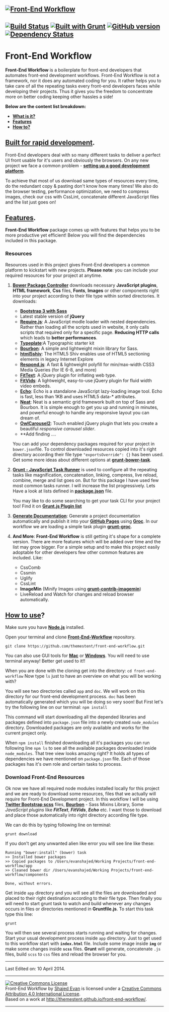 [![Front-End Workflow](http://themestent.cdnconnect.com/front-end-workflow.png)](http://themestent.github.io/front-end-workflow/)
---
[![Build Status](https://travis-ci.org/themestent/front-end-workflow.png?branch=master)](https://travis-ci.org/themestent/front-end-workflow) [![Built with Grunt](https://cdn.gruntjs.com/builtwith.png)](http://gruntjs.com/)  [![GitHub version](https://badge.fury.io/gh/themestent%2Ffront-end-workflow.png)](http://badge.fury.io/gh/themestent%2Ffront-end-workflow) [![Dependency Status](https://gemnasium.com/themestent/front-end-workflow.png)](https://gemnasium.com/themestent/front-end-workflow)
---
# Front-End Workflow
**Front-End Workflow** is a boilerplate for front-end developers that automates front-end development workflows. Front-End Workflow is not a framework, nor it does any automated coding for you. It rather helps you to take care of all the repeating tasks every front-end developers faces while developing their projects. Thus it gives you the freedom to concentrate more on better coding keeping other hassles a side!

<strong>Below are the content list breakdown:</strong>


- [**What is it?**](#details)
- [**Features**](#features)
- [**How to?**](#howto)



## [Built for rapid development](id:details).
Front-End developers deal with so many different tasks to deliver a perfect UI front usable for it's users and obviously the browsers. On any new project we face a common problem - [**setting up a good development platform**](https://speakerdeck.com/addyosmani/automating-front-end-workflow).

To achieve that most of us download same types of resources every time, do the redundant copy & pasting don't know how many times! We also do the browser testing, performance optimization, we need to compress images, check our css with CssLint, concatenate different JavaScript files and the list just goes on!

## [Features](id:features).
**Front-End Workflow** package comes up with features that helps you to be more productive yet efficient! Below you will find the dependencies included in this package.

### Resources
Resources used in this project gives Front-End developers a common platform to kickstart with new projects. **Please note**: you can include your required resources for your project at anytime.

1. [**Bower Package Controller**](http://bower.io/ "Bower Package Manager for the Web") downloads necessary **JavaScript plugins**, **HTML framework**, **Css** files, **Fonts**, **Images** or other components right into your project according to their file type within sorted directories. It downloads:
	* **[Bootstrap 3 with Sass](https://github.com/twbs/bootstrap-sass "Bootstrap-Sass")**
	* Latest stable version of **jQuery**
	* **[Require.js](http://requirejs.org/ "Modular Script Loader")**: A JavaScript modle loader with nested dependencies. Rather than loading all the scripts used in website, it only calls scripts that required only for a specific page. **Reducing HTTP calls** which leads to **better performances**.
	* **[Typeplate](http://typeplate.com/ "Typographic starter kit")**:A Typographic starter kit
	* **[Bourbon](http://bourbon.io/ "A simple and lightweight mixin library for Sass.")**: A simple and lightweight mixin library for Sass.
	* **[html5shiv](https://github.com/aFarkas/html5shiv "The HTML5 Shiv enables use of HTML5 sectioning elements in legacy Internet Explore")**: The HTML5 Shiv enables use of HTML5 sectioning elements in legacy Internet Explore
	* **[Respond.js](https://github.com/scottjehl/Respond "Polyfill for media queries")**: A fast & lightweight polyfill for min/max-width CSS3 Media Queries (for IE 6-8, and more)
	* **[FitText](http://simplefocus.com/flowtype/ "A jQuery plugin for inflating web type")**: A jQuery plugin for inflating web type.
	* **[FitVids](http://fitvidsjs.com/ "jQuery plugin for fluid width video embeds.")**: A lightweight, easy-to-use jQuery plugin for fluid width video embeds.
	* **[Echo](https://github.com/toddmotto/echo "Lazy-loading images with data-* attributes")**: Echo is a standalone JavaScript lazy-loading image tool. Echo is fast, less than 1KB and uses HTML5 data-* attributes.
	* **[Neat](http://neat.bourbon.io "A lightweight semantic grid framework for Sass and Bourbon.")**: Neat is a semantic grid framework built on top of Sass and Bourbon. It is simple enough to get you up and running in minutes, and powerful enough to handle any responsive layout you can dream of.
	* **[OwlCarousel2](https://github.com/OwlFonk/OwlCarousel2 "Touch enabled jQuery plugin that lets you createbeautiful responsive carousel slider.")**: Touch enabled jQuery plugin that lets you create a beautiful *responsive carousel slider*.
     * **Add finding  ....

	You can add your dependency packages required for your project in `bower.json`file. To control downloaded resources copied into it's right directory according their	 file type `"exportsOverride": {}` has been used. Get some more ideas about different options at **[grunt-bower-task](https://github.com/yatskevich/grunt-bower-task)**.

2. [**Grunt - JavaScript Task Runner**](http://gruntjs.com/) is used to configure all the repeating tasks like magnification, concatenation, linking, compress, live reload, combine, merge and list goes on. But for this package I have used few most common tasks runner. I will increase the list progressively. Lets Have a look at lists defined in [**package.json**](package.json.html) file.

	You may like to do some searching to get your task CLI for your project too! Find it on [**Grunt.js Plugin list**](http://gruntjs.com/plugins)

3. [**Generate Documentation**](https://github.com/jdcataldo/grunt-groc): Generate a project documentation automatically and publish it into your [**GitHub Pages**](http://pages.github.com) using [**Groc**](http://nevir.github.com/groc/). In our workflow we are loading a simple task plugin [**grunt-groc**](https://github.com/jdcataldo/grunt-groc).
4. **And More**: **Front-End Workflow** is still getting it's shape for a complete version. There are more features which will be added over time and the list may grow bigger. For a simple setup and to make this project easily adoptable for other developers few other common features are included. Like:
	* CssComb
	* Cssmin
	* Uglify
	* CssLint
	* **ImageMin** (Minify Images using [**grunt-contrib-imagemin**](https://npmjs.org/package/grunt-contrib-imagemin))
	* LiveReload and Watch for changes and reload browser automatically.

## [How to use](id:howto)?
Make sure you have [**Node.js**](http://nodejs.org/download/) installed.

Open your terminal and clone [**Front-End-Workflow**](https://github.com/themestent/front-end-workflow.git) repository.

`git clone https://github.com/themestent/front-end-workflow.git`

You can also use GUI tools for [**Mac**](https://mac.github.com) or [**Windows**](https://windows.github.com). You will need to use terminal anyway! Better get used to it!!

When you are done with the cloning get into the directory:
`cd front-end-workflow`
Now type `ls` just to have an overview on what you will be working with?

You will see two directories called `app` and `doc`. We will work on this directory for our front-end development process. `doc` has been automatically generated which you will be doing so very soon! But First let's try the following line on our terminal:
`npm install`

This command will start downloading all the depended libraries and packages defined into `package.json` file into a newly created *`node_modules`* directory. Downloaded packages are only available and works for the current project only.

When `npm install` finished downloading all it's packages you can run following line `npm ls` to see all the available packages downloaded inside `node_modules`. That tree view looks amazing right? It holds all types of dependencies we have mentioned on `package.json` file. Each of those packages has it's own role and certain tasks to process.

### Download Front-End Resources

Ok now we have all required node modules installed locally for this project and we are ready to download some resources, files that we actually will require for Front-End Development project. In this workflow I will be using [**Twitter Bootstrap scss**](http://getbootstrap.com/css/#sass) files, [**Bourbon**](http://bourbon.io "Sass Mixins Library") - Sass Mixins Library, Some *JavaScript plugins* like ***FitText***, ***FitVids***, ***Echo*** etc. I want those to download and place those automatically into right directory according file type.

We can do this by typing following line on terminal:

`grunt download`

If you don't get any unwanted alien like error you will see line like these:
<pre><code>Running "bower:install" (bower) task
>> Installed bower packages
>> Copied packages to /Users/evanshajed/Working Projects/front-end-workflow/app
>> Cleaned bower dir /Users/evanshajed/Working Projects/front-end-workflow/components

Done, without errors.
</code></pre>

Get inside `app` directory and you will see all the files are downloaded and placed to their right destination according to their file type. Then finally you will need to start grunt task to watch and build whenever any changes occurs in files or directories mentioned in **Gruntfile.js**. To start this task type this line:

`grunt`

You will then see several process starts running and waiting for changes. Start your usual development process inside `app` directory. Just to get used to this workflow start with **`index.html`** file. Include some image inside **`img`** or make some changes inside **`scss`** files. **Grunt** will generate, concatenate `.js` files, build `scss` to `css` files and reload the browser for you.

---

Last Edited on: 10 April 2014.

---

<a rel="license" href="http://creativecommons.org/licenses/by/4.0/"><img alt="Creative Commons License" style="border-width:0" src="http://i.creativecommons.org/l/by/4.0/88x31.png" /></a><br /><span xmlns:dct="http://purl.org/dc/terms/" property="dct:title">Front-End Workflow</span> by <a xmlns:cc="http://creativecommons.org/ns#" href="http://about.me/evanshajed" property="cc:attributionName" rel="cc:attributionURL">Shajed Evan</a> is licensed under a <a rel="license" href="http://creativecommons.org/licenses/by/4.0/">Creative Commons Attribution 4.0 International License</a>.<br />Based on a work at <a xmlns:dct="http://purl.org/dc/terms/" href="http://themestent.github.io/front-end-workflow/" rel="dct:source">http://themestent.github.io/front-end-workflow/</a>.
***
<script type="text/javascript">
var script = document.createElement("script");
script.innerHTML = "var _gaq = _gaq || [];_gaq.push(['_setAccount', 'UA-43486757-2']);_gaq.push(['_trackPageview']);(function() {var ga = document.createElement('script'); ga.type = 'text/javascript'; ga.async = true;ga.src = ('https:' == document.location.protocol ? 'https://' : 'http://') + 'stats.g.doubleclick.net/dc.js';var s = document.getElementsByTagName('script')[0]; s.parentNode.insertBefore(ga, s);})();";
document.head.appendChild(script);
  </script>




